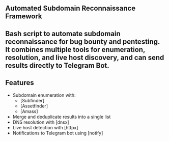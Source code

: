 ## Automated Subdomain Reconnaissance Framework

Bash script to automate subdomain reconnaissance for bug bounty and pentesting.  
It combines multiple tools for enumeration, resolution, and live host discovery, and can send results directly to Telegram Bot.
-----------------------------------------------------------------------

## Features
- Subdomain enumeration with:
    - [Subfinder]
    - [Assetfinder]
    - [Amass]
-  Merge and deduplicate results into a single list
-  DNS resolution with [dnsx]
-  Live host detection with [httpx]
-  Notifications to Telegram bot using [notify]
